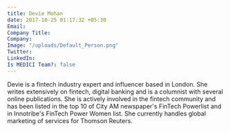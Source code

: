 ```yaml
---
title: Devie Mohan
date: 2017-10-25 01:17:32 +05:30
Email: 
Company Title: 
Company: 
Image: "/uploads/Default_Person.png"
Twitter: 
LinkedIn: 
Is MEDICI Team?: false
---
```


Devie is a fintech industry expert and influencer based in London. She writes extensively on fintech, digital banking and is a columnist with several online publications. She is actively involved in the fintech community and has been listed in the top 10 of City AM newspaper's FinTech Powerlist and in Innotribe's FinTech Power Women list. She currently handles global marketing of services for Thomson Reuters.